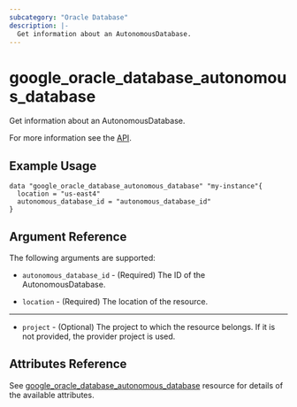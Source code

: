 ```yaml
---
subcategory: "Oracle Database"
description: |-
  Get information about an AutonomousDatabase.
---
```


# google_oracle_database_autonomous_database

Get information about an AutonomousDatabase.

For more information see the
[API](https://cloud.google.com/oracle/database/docs/reference/rest/v1/projects.locations.autonomousDatabases).

## Example Usage

```hcl
data "google_oracle_database_autonomous_database" "my-instance"{
  location = "us-east4"
  autonomous_database_id = "autonomous_database_id"
}
```

## Argument Reference

The following arguments are supported:

* `autonomous_database_id` - (Required) The ID of the AutonomousDatabase.

* `location` - (Required) The location of the resource.

- - -
* `project` - (Optional) The project to which the resource belongs. If it
    is not provided, the provider project is used.

## Attributes Reference

See [google_oracle_database_autonomous_database](https://registry.terraform.io/providers/hashicorp/google/latest/docs/resources/google_oracle_database_autonomous_database#argument-reference) resource for details of the available attributes.